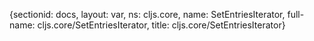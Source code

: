 {sectionid: docs, layout: var, ns: cljs.core, name: SetEntriesIterator, full-name: cljs.core/SetEntriesIterator,
  title: cljs.core/SetEntriesIterator}
